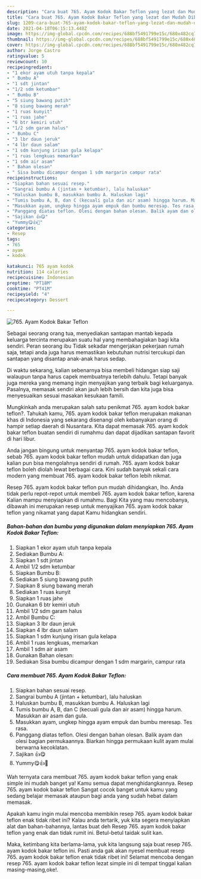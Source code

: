 ```yaml
---
description: "Cara buat 765. Ayam Kodok Bakar Teflon yang lezat dan Mudah Dibuat"
title: "Cara buat 765. Ayam Kodok Bakar Teflon yang lezat dan Mudah Dibuat"
slug: 1209-cara-buat-765-ayam-kodok-bakar-teflon-yang-lezat-dan-mudah-dibuat
date: 2021-04-18T06:15:13.448Z
image: https://img-global.cpcdn.com/recipes/688bf5491799e15c/680x482cq70/765-ayam-kodok-bakar-teflon-foto-resep-utama.jpg
thumbnail: https://img-global.cpcdn.com/recipes/688bf5491799e15c/680x482cq70/765-ayam-kodok-bakar-teflon-foto-resep-utama.jpg
cover: https://img-global.cpcdn.com/recipes/688bf5491799e15c/680x482cq70/765-ayam-kodok-bakar-teflon-foto-resep-utama.jpg
author: Jorge Castro
ratingvalue: 5
reviewcount: 10
recipeingredient:
- "1 ekor ayam utuh tanpa kepala"
- " Bumbu A"
- "1 sdt jintan"
- "1/2 sdm ketumbar"
- " Bumbu B"
- "5 siung bawang putih"
- "8 siung bawang merah"
- "1 ruas kunyit"
- "1 ruas jahe"
- "6 btr kemiri utuh"
- "1/2 sdm garam halus"
- " Bumbu C"
- "3 lbr daun jeruk"
- "4 lbr daun salam"
- "1 sdm kunjung irisan gula kelapa"
- "1 ruas lengkuas memarkan"
- "1 sdm air asam"
- " Bahan olesan"
- " Sisa bumbu dicampur dengan 1 sdm margarin campur rata"
recipeinstructions:
- "Siapkan bahan sesuai resep."
- "Sangrai bumbu A (jintan + ketumbar), lalu haluskan"
- "Haluskan bumbu B, masukkan bumbu A. Haluskan lagi"
- "Tumis bumbu A, B, dan C (kecuali gula dan air asam) hingga harum. Masukkan air asam dan gula."
- "Masukkan ayam, ungkep hingga ayam empuk dan bumbu meresap. Tes rasa."
- "Panggang diatas teflon. Olesi dengan bahan olesan. Balik ayam dan olesi bagian permukaannya. Biarkan hingga permukaan kulit ayam mulai berwarna kecoklatan."
- "Sajikan 👍😋"
- "Yummy😋👍💯"
categories:
- Resep
tags:
- 765
- ayam
- kodok

katakunci: 765 ayam kodok 
nutrition: 114 calories
recipecuisine: Indonesian
preptime: "PT18M"
cooktime: "PT41M"
recipeyield: "4"
recipecategory: Dessert

---
```



![765. Ayam Kodok Bakar Teflon](https://img-global.cpcdn.com/recipes/688bf5491799e15c/680x482cq70/765-ayam-kodok-bakar-teflon-foto-resep-utama.jpg)

Sebagai seorang orang tua, menyediakan santapan mantab kepada keluarga tercinta merupakan suatu hal yang membahagiakan bagi kita sendiri. Peran seorang ibu Tidak sekadar mengerjakan pekerjaan rumah saja, tetapi anda juga harus memastikan kebutuhan nutrisi tercukupi dan santapan yang disantap anak-anak harus sedap.

Di waktu  sekarang, kalian sebenarnya bisa membeli hidangan siap saji walaupun tanpa harus capek membuatnya terlebih dahulu. Tetapi banyak juga mereka yang memang ingin menyajikan yang terbaik bagi keluarganya. Pasalnya, memasak sendiri akan jauh lebih bersih dan kita juga bisa menyesuaikan sesuai masakan kesukaan famili. 



Mungkinkah anda merupakan salah satu penikmat 765. ayam kodok bakar teflon?. Tahukah kamu, 765. ayam kodok bakar teflon merupakan makanan khas di Indonesia yang sekarang disenangi oleh kebanyakan orang di hampir setiap daerah di Nusantara. Kita dapat memasak 765. ayam kodok bakar teflon buatan sendiri di rumahmu dan dapat dijadikan santapan favorit di hari libur.

Anda jangan bingung untuk menyantap 765. ayam kodok bakar teflon, sebab 765. ayam kodok bakar teflon mudah untuk didapatkan dan juga kalian pun bisa mengolahnya sendiri di rumah. 765. ayam kodok bakar teflon boleh diolah lewat berbagai cara. Kini sudah banyak sekali cara modern yang membuat 765. ayam kodok bakar teflon lebih nikmat.

Resep 765. ayam kodok bakar teflon pun mudah dihidangkan, lho. Anda tidak perlu repot-repot untuk membeli 765. ayam kodok bakar teflon, karena Kalian mampu menyiapkan di rumahmu. Bagi Kita yang mau mencobanya, dibawah ini merupakan resep untuk menyajikan 765. ayam kodok bakar teflon yang nikamat yang dapat Kamu hidangkan sendiri.

<!--inarticleads1-->

##### Bahan-bahan dan bumbu yang digunakan dalam menyiapkan 765. Ayam Kodok Bakar Teflon:

1. Siapkan 1 ekor ayam utuh tanpa kepala
1. Sediakan  Bumbu A:
1. Siapkan 1 sdt jintan
1. Ambil 1/2 sdm ketumbar
1. Siapkan  Bumbu B:
1. Sediakan 5 siung bawang putih
1. Siapkan 8 siung bawang merah
1. Sediakan 1 ruas kunyit
1. Siapkan 1 ruas jahe
1. Gunakan 6 btr kemiri utuh
1. Ambil 1/2 sdm garam halus
1. Ambil  Bumbu C:
1. Siapkan 3 lbr daun jeruk
1. Siapkan 4 lbr daun salam
1. Siapkan 1 sdm kunjung irisan gula kelapa
1. Ambil 1 ruas lengkuas, memarkan
1. Ambil 1 sdm air asam
1. Gunakan  Bahan olesan:
1. Sediakan  Sisa bumbu dicampur dengan 1 sdm margarin, campur rata




<!--inarticleads2-->

##### Cara membuat 765. Ayam Kodok Bakar Teflon:

1. Siapkan bahan sesuai resep.
1. Sangrai bumbu A (jintan + ketumbar), lalu haluskan
1. Haluskan bumbu B, masukkan bumbu A. Haluskan lagi
1. Tumis bumbu A, B, dan C (kecuali gula dan air asam) hingga harum. Masukkan air asam dan gula.
1. Masukkan ayam, ungkep hingga ayam empuk dan bumbu meresap. Tes rasa.
1. Panggang diatas teflon. Olesi dengan bahan olesan. Balik ayam dan olesi bagian permukaannya. Biarkan hingga permukaan kulit ayam mulai berwarna kecoklatan.
1. Sajikan 👍😋
1. Yummy😋👍💯




Wah ternyata cara membuat 765. ayam kodok bakar teflon yang enak simple ini mudah banget ya! Kamu semua dapat menghidangkannya. Resep 765. ayam kodok bakar teflon Sangat cocok banget untuk kamu yang sedang belajar memasak ataupun bagi anda yang sudah hebat dalam memasak.

Apakah kamu ingin mulai mencoba membikin resep 765. ayam kodok bakar teflon enak tidak ribet ini? Kalau anda tertarik, yuk kita segera menyiapkan alat dan bahan-bahannya, lantas buat deh Resep 765. ayam kodok bakar teflon yang enak dan tidak rumit ini. Betul-betul taidak sulit kan. 

Maka, ketimbang kita berlama-lama, yuk kita langsung saja buat resep 765. ayam kodok bakar teflon ini. Pasti anda gak akan nyesel membuat resep 765. ayam kodok bakar teflon enak tidak ribet ini! Selamat mencoba dengan resep 765. ayam kodok bakar teflon lezat simple ini di tempat tinggal kalian masing-masing,oke!.

